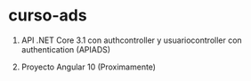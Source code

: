 # curso-ads
1) API .NET Core 3.1 con authcontroller y usuariocontroller con authentication (APIADS)

2) Proyecto Angular 10 (Proximamente)
